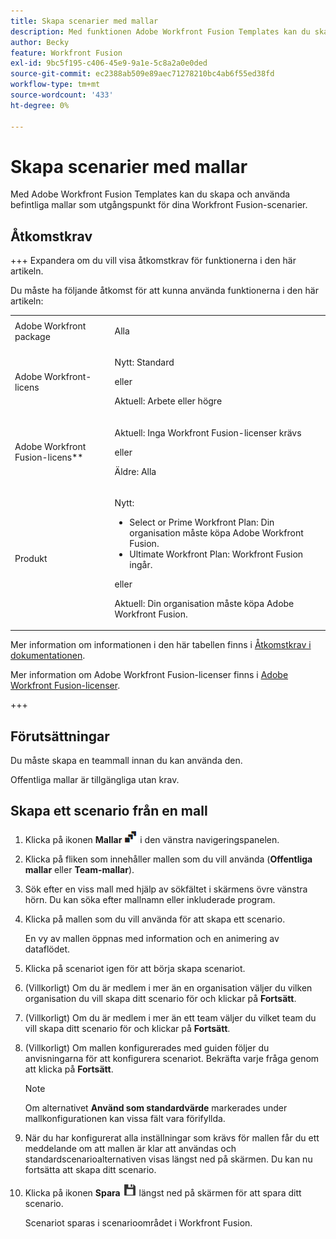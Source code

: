 ```yaml
---
title: Skapa scenarier med mallar
description: Med funktionen Adobe Workfront Fusion Templates kan du skapa och använda befintliga mallar som utgångspunkt för dina Workfront Fusion-scenarier.
author: Becky
feature: Workfront Fusion
exl-id: 9bc5f195-c406-45e9-9a1e-5c8a2a0e0ded
source-git-commit: ec2388ab509e89aec71278210bc4ab6f55ed38fd
workflow-type: tm+mt
source-wordcount: '433'
ht-degree: 0%

---
```


# Skapa scenarier med mallar

Med Adobe Workfront Fusion Templates kan du skapa och använda befintliga mallar som utgångspunkt för dina Workfront Fusion-scenarier.

## Åtkomstkrav

+++ Expandera om du vill visa åtkomstkrav för funktionerna i den här artikeln.

Du måste ha följande åtkomst för att kunna använda funktionerna i den här artikeln:

<table style="table-layout:auto">
 <col> 
 <col> 
 <tbody> 
  <tr> 
   <td role="rowheader">Adobe Workfront package 
   <td> <p>Alla</p> </td> 
  </tr> 
  <tr data-mc-conditions=""> 
   <td role="rowheader">Adobe Workfront-licens</td> 
   <td> <p>Nytt: Standard</p><p>eller</p><p>Aktuell: Arbete eller högre</p> </td> 
  </tr> 
  <tr> 
   <td role="rowheader">Adobe Workfront Fusion-licens**</td> 
   <td>
   <p>Aktuell: Inga Workfront Fusion-licenser krävs</p>
   <p>eller</p>
   <p>Äldre: Alla </p>
   </td> 
  </tr> 
  <tr> 
   <td role="rowheader">Produkt</td> 
   <td>
   <p>Nytt:</p> <ul><li>Select or Prime Workfront Plan: Din organisation måste köpa Adobe Workfront Fusion.</li><li>Ultimate Workfront Plan: Workfront Fusion ingår.</li></ul>
   <p>eller</p>
   <p>Aktuell: Din organisation måste köpa Adobe Workfront Fusion.</p>
   </td> 
  </tr>
 </tbody> 
</table>

Mer information om informationen i den här tabellen finns i [Åtkomstkrav i dokumentationen](/help/workfront-fusion/references/licenses-and-roles/access-level-requirements-in-documentation.md).

Mer information om Adobe Workfront Fusion-licenser finns i [Adobe Workfront Fusion-licenser](/help/workfront-fusion/set-up-and-manage-workfront-fusion/licensing-operations-overview/license-automation-vs-integration.md).

+++

## Förutsättningar

Du måste skapa en teammall innan du kan använda den.

Offentliga mallar är tillgängliga utan krav.

## Skapa ett scenario från en mall

1. Klicka på ikonen **Mallar** ![Mallar](assets/templates-icon.png) i den vänstra navigeringspanelen.
1. Klicka på fliken som innehåller mallen som du vill använda (**Offentliga mallar** eller **Team-mallar**).
1. Sök efter en viss mall med hjälp av sökfältet i skärmens övre vänstra hörn. Du kan söka efter mallnamn eller inkluderade program.
1. Klicka på mallen som du vill använda för att skapa ett scenario.

   En vy av mallen öppnas med information och en animering av dataflödet.

1. Klicka på scenariot igen för att börja skapa scenariot.
1. (Villkorligt) Om du är medlem i mer än en organisation väljer du vilken organisation du vill skapa ditt scenario för och klickar på **Fortsätt**.
1. (Villkorligt) Om du är medlem i mer än ett team väljer du vilket team du vill skapa ditt scenario för och klickar på **Fortsätt**.
1. (Villkorligt) Om mallen konfigurerades med guiden följer du anvisningarna för att konfigurera scenariot. Bekräfta varje fråga genom att klicka på **Fortsätt**.

   >[!NOTE]
   >
   >Om alternativet **Använd som standardvärde** markerades under mallkonfigurationen kan vissa fält vara förifyllda.

1. När du har konfigurerat alla inställningar som krävs för mallen får du ett meddelande om att mallen är klar att användas och standardscenarioalternativen visas längst ned på skärmen. Du kan nu fortsätta att skapa ditt scenario.

1. Klicka på ikonen **Spara** ![Spara &#x200B;](assets/save-icon.png) längst ned på skärmen för att spara ditt scenario.

   Scenariot sparas i scenarioområdet i Workfront Fusion.
